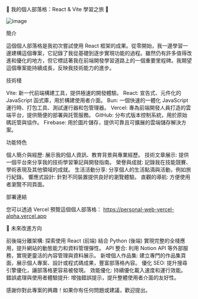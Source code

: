 🚀 我的個人部落格：React & Vite 學習之旅 🚀

![image](https://github.com/user-attachments/assets/2645c9c5-d477-4fee-866e-c1734407e79b)



簡介

這個個人部落格是我初次嘗試使用 React 框架的成果。從零開始，我一邊學習一邊建構這個專案，它記錄了我從基礎到逐步實現功能的過程。雖然仍有許多值得改進和優化的地方，但它標誌著我在前端開發學習道路上的一個重要里程碑。我期望這個專案能持續成長，反映我技術能力的進步。


技術棧

Vite: 新一代前端構建工具，提供極速的開發體驗。
React: 宣告式、元件化的 JavaScript 函式庫，用於構建使用者介面。
Bun: 一個快速的一體化 JavaScript 運行時、打包工具、測試運行器和包管理器。
Vercel: 專為前端開發人員打造的雲端平台，提供簡便的部署與託管服務。
GitHub: 分布式版本控制系統，用於原始碼託管與協作。
Firebase: 用於圖片儲存，提供可靠且可擴展的雲端儲存解決方案。


功能特色

個人簡介與經歷: 展示我的個人資訊、教育背景與專業經歷。
技術文章展示: 提供一個平台來分享我的技術學習筆記與開發指南。
榮譽與成就: 記錄我在技能競賽、學術表現及其他領域的成就。
生活活動分享: 分享個人的生活點滴與活動，例如旅行紀錄。
響應式設計: 針對不同裝置提供良好的瀏覽體驗。
直觀的導航: 方便使用者瀏覽不同頁面。

部署連結

您可以透過 Vercel 預覽這個個人部落格：
https://personal-web-vercel-alpha.vercel.app


🔮 未來改進方向


前後端分離架構: 探索使用 React (前端) 結合 Python (後端) 實現完整的全棧應用，提升網站的動態能力和資料管理彈性。
API 整合: 利用 Notion API 等外部服務，實現更靈活的內容管理與資料展示。
新增個人作品集: 建立專門的作品集頁面，展示個人專案、設計或程式碼成果，豐富部落格內容。
優化 SEO: 提升搜尋引擎優化，讓部落格更容易被發現。
效能優化: 持續優化載入速度和運行效能。
錯誤處理與使用者體驗提升: 增強錯誤提示，提升整體使用者介面的友好性。

感謝你對此專案的興趣！如果你有任何問題或建議，歡迎提出。
